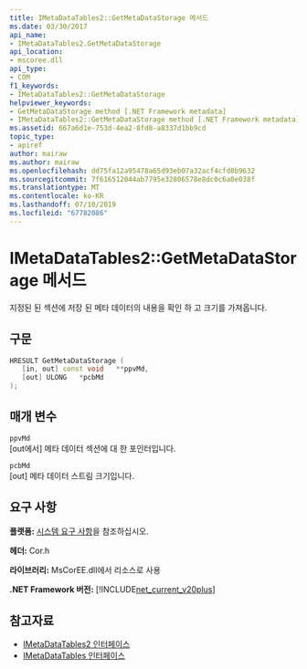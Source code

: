 ```yaml
---
title: IMetaDataTables2::GetMetaDataStorage 메서드
ms.date: 03/30/2017
api_name:
- IMetaDataTables2.GetMetaDataStorage
api_location:
- mscoree.dll
api_type:
- COM
f1_keywords:
- IMetaDataTables2::GetMetaDataStorage
helpviewer_keywords:
- GetMetaDataStorage method [.NET Framework metadata]
- IMetaDataTables2::GetMetaDataStorage method [.NET Framework metadata]
ms.assetid: 667a6d1e-753d-4ea2-8fd8-a8337d1bb9cd
topic_type:
- apiref
author: mairaw
ms.author: mairaw
ms.openlocfilehash: dd75fa12a95478a65d93eb07a32acf4cfd8b9632
ms.sourcegitcommit: 7f616512044ab7795e32806578e8dc0c6a0e038f
ms.translationtype: MT
ms.contentlocale: ko-KR
ms.lasthandoff: 07/10/2019
ms.locfileid: "67782086"
---
```

# <a name="imetadatatables2getmetadatastorage-method"></a>IMetaDataTables2::GetMetaDataStorage 메서드
지정된 된 섹션에 저장 된 메타 데이터의 내용을 확인 하 고 크기를 가져옵니다.  
  
## <a name="syntax"></a>구문  
  
```cpp  
HRESULT GetMetaDataStorage (  
   [in, out] const void   **ppvMd,  
   [out] ULONG   *pcbMd  
);  
```  
  
## <a name="parameters"></a>매개 변수  
 `ppvMd`  
 [out에서] 메타 데이터 섹션에 대 한 포인터입니다.  
  
 `pcbMd`  
 [out] 메타 데이터 스트림 크기입니다.  
  
## <a name="requirements"></a>요구 사항  
 **플랫폼:** [시스템 요구 사항](../../../../docs/framework/get-started/system-requirements.md)을 참조하십시오.  
  
 **헤더:** Cor.h  
  
 **라이브러리:** MsCorEE.dll에서 리소스로 사용  
  
 **.NET Framework 버전:** [!INCLUDE[net_current_v20plus](../../../../includes/net-current-v20plus-md.md)]  
  
## <a name="see-also"></a>참고자료

- [IMetaDataTables2 인터페이스](../../../../docs/framework/unmanaged-api/metadata/imetadatatables2-interface.md)
- [IMetaDataTables 인터페이스](../../../../docs/framework/unmanaged-api/metadata/imetadatatables-interface.md)
